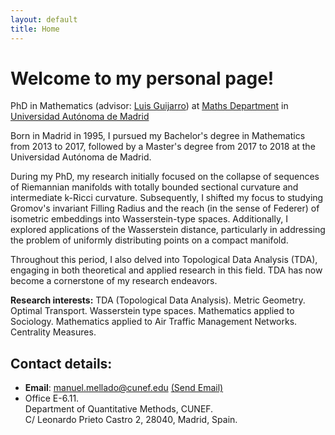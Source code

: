 ```yaml
---
layout: default
title: Home
---
```


# Welcome to my personal page!
PhD in Mathematics (advisor: [Luis Guijarro](https://verso.mat.uam.es/~luis.guijarro/index-esp.html)) at [Maths Department](https://verso.mat.uam.es/web/index.php/es/) in [Universidad Autónoma de Madrid](http://www.uam.es)

Born in Madrid in 1995, I pursued my Bachelor's degree in Mathematics from 2013 to 2017, followed by a Master's degree from 2017 to 2018 at the Universidad Autónoma de Madrid.

During my PhD, my research initially focused on the collapse of sequences of Riemannian manifolds with totally bounded sectional curvature and intermediate k-Ricci curvature. Subsequently, I shifted my focus to studying Gromov's invariant Filling Radius and the reach (in the sense of Federer) of isometric embeddings into Wasserstein-type spaces. Additionally, I explored applications of the Wasserstein distance, particularly in addressing the problem of uniformly distributing points on a compact manifold.

Throughout this period, I also delved into Topological Data Analysis (TDA), engaging in both theoretical and applied research in this field. TDA has now become a cornerstone of my research endeavors.

**Research interests:**  TDA (Topological Data Analysis). Metric Geometry. Optimal Transport. Wasserstein type spaces. Mathematics applied to Sociology. Mathematics applied to Air Traffic Management Networks. Centrality Measures.

## Contact details:
* **Email**: manuel.mellado@cunef.edu <a href = "mailto: manuel.mellado@cunef.edu">(Send Email)</a>
* Office E-6.11.   
  Department of Quantitative Methods, CUNEF.   
  C/ Leonardo Prieto Castro 2, 28040, Madrid, Spain.
